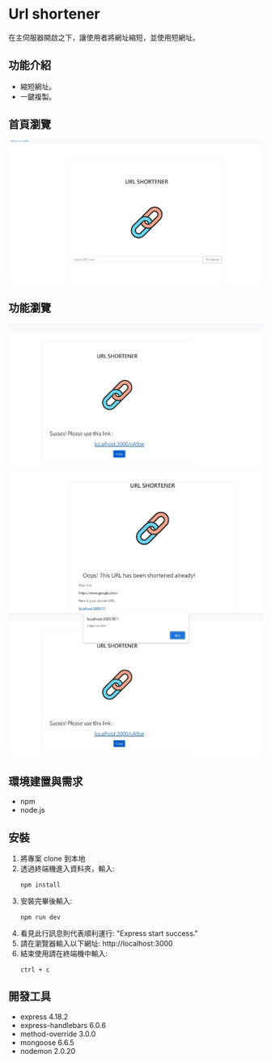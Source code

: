 # Url shortener

在主伺服器開啟之下，讓使用者將網址縮短，並使用短網址。

## 功能介紹
* 縮短網址。
* 一鍵複製。

## 首頁瀏覽

![](./public/images/Url%20Shortener.jpg "Url shortener Index  image.")

## 功能瀏覽
![Url shortener](./public/images/Url%20Shortener-transfer.jpg "Url shortener Transfer image.")
![](./public/images/Url%20Shortener-repeated.jpg "Url shortener Repeated image.")
![](./public/images/Url%20Shortener-copy.jpg "Url shortener Copy image.")

## 環境建置與需求 
* npm 
* node.js 

## 安裝
1. 將專案 clone 到本地
2. 透過終端機進入資料夾，輸入:
   ```
   npm install
   ```
3. 安裝完畢後輸入:
   ```
   npm run dev
   ```
4. 看見此行訊息則代表順利運行:
   "Express start success."
5. 請在瀏覽器輸入以下網址:
   http://localhost:3000
6. 結束使用請在終端機中輸入:
   ```
   ctrl + c
   ```

## 開發工具

* express 4.18.2
* express-handlebars 6.0.6
* method-override 3.0.0
* mongoose 6.6.5
* nodemon 2.0.20
